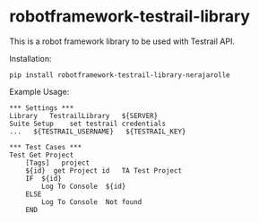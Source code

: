 # robotframework-testrail-library

This is a robot framework library to be used with Testrail API.


Installation:
```
pip install robotframework-testrail-library-nerajarolle
```

Example Usage:
```
*** Settings ***
Library   TestrailLibrary   ${SERVER}
Suite Setup    set testrail credentials  
...   ${TESTRAIL_USERNAME}   ${TESTRAIL_KEY}

*** Test Cases ***
Test Get Project
    [Tags]   project
    ${id}  get Project id   TA Test Project  
    IF  ${id}
        Log To Console  ${id}
    ELSE
        Log To Console  Not found  
    END
```

